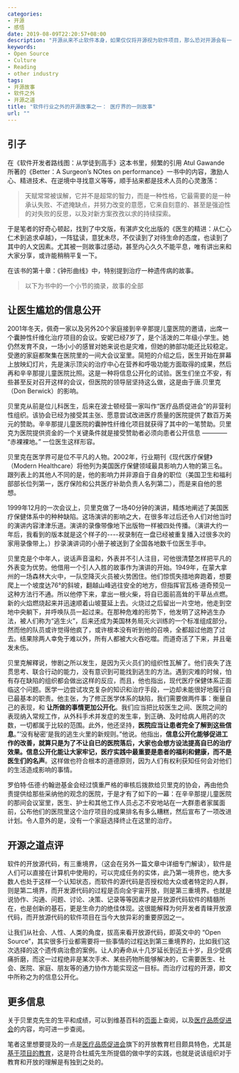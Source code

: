 ```yaml
---
categories:
- 开源
- 感悟
date: 2019-08-09T22:20:57+08:00
description: "开源从来不止软件本身，如果仅仅将开源视为软件项目，那么恐对开源会有一种始终是隔了一层的知性了解，也就是大家常见的说说罢了。开源之道深受这样的现象的困扰，于是穷途之后，突然想到是否给大家讲讲其它行业的开源故事，会反过来对开源有推动和促进的作用？不知道，试试罢。"
keywords:
- Open Source
- Culture
- Reading
- other industry
tags:
- 开源故事
- 软件之外
- 开源之道
title: "软件行业之外的开源故事之一： 医疗界的一则故事"
url: ""
---
```


## 引子

在《软件开发者路线图：从学徒到高手》这本书里，频繁的引用 Atul Gawande 所著的《Better：A Surgeon’s NOtes on performance》一书中的内容，激励人心、精进技术、在逆境中寻找意义等等，顺手拈来都是技术人员的心灵激荡：

> 天赋常常被误解，它并不是超常的智力，而是一种性格，它最需要的是一种承认失败、不遮掩缺点，并努力改变的意愿，它来自刻意的、甚至是强迫性的对失败的反思，以及对新方案孜孜以求的持续探索。

于是笔者的好奇心顿起，找到了中文版，有湛庐文化出版的《医生的精进：从仁心仁术到追求卓越》，一阵猛读，意犹未尽，不仅读到了对待生命的态度，也读到了其中的人文因素。尤其被一则故事过感动，甚至内心久久不能平息，唯有讲出来和大家分享，或许能稍稍平复一下。

在该书的第十章：《钟形曲线》中，特别提到治疗一种遗传病的故事。

> 以下为书中的一个小节的摘录，故事的全部

## 让医生尴尬的信息公开

2001年冬天，佩奇一家以及另外20个家庭接到辛辛那提儿童医院的邀请，出席一个囊肿性纤维化治疗项目的会议。安妮已经7岁了，是个活泼的二年级小学生。她仍然发育不良，一场小小的感冒对她来说也是灾难，但她的肺部功能还比较稳定。受邀的家庭都聚集在医院里的一间大会议室里。简短的介绍之后，医生开始在屏幕上放映幻灯片，先是演示顶尖的治疗中心在营养和呼吸功能方面取得的成果，然后再和辛辛那提儿童医院比照。这是一种将信息公开化的试验。医生们坐立不安，有些甚至反对召开这样的会议，但医院的领导层坚持这么做，这是由于唐.贝里克（Don Berwick）的影响。

贝里克从前是位儿科医生，后来在波士顿经营一家叫作“医疗品质促进会”的非营利性组织。该协会已经为接受其主张、愿意尝试改进医疗质量的医院提供了数百万美元的赞助。辛辛那提儿童医院的囊肿性纤维化项目就获得了其中的一笔赞助。贝里克为医院提供资金的一个关键条件就是接受赞助者必须向患者公开信息 ———— “赤裸裸地。” 一位医生这样形容。

贝里克在医学界可是位不平凡的人物。2002年，行业期刊《现代医疗保健》（Modern Healthcare）将他列为美国医疗保健领域最具影响力人物的第三名。跟列表上的其他人不同的是，他的影响力并非源自于自身的职位（美国卫生和福利部部长位列第一，医疗保险和公共医疗补助负责人名列第二），而是来自他的思想。

1999年12月的一次会议上，贝里克做了一场40分钟的演讲，精炼地阐述了美国医疗保健体系中的种种缺陷。这场演讲的影响之大，在很多年过后还令人们对他当时的演讲内容津津乐道。演讲的录像带像地下出版物一样被四处传播。（演讲大约一年后，我看到的版本就是这个样子的----衩录制在一盘已经被重复播入过很多次的家用录像带上。）抄录演讲词的小册子被送到了全国各地数千位医生手中。

贝里克是个中年人，说话声音温和，外表并不引人注目，可他很清楚怎样把平凡的外表变为优势。他借用一个引人入胜的故事作为演讲的开始。1949年，在蒙大拿州的一场森林大火中，一队空降灭火员被火势困住。他们惊慌失措地奔跑着，想要爬上一个坡度达76°的斜坡，翻越山峰逃往安全的地方，但指挥官瓦格·道奇预见一这种方法行不通。所以他停下来，拿出一根火柴，将自已面前高耸的干草丛点燃。新的火焰燃烧起来并迅速顺着山坡蔓延上去。火烧过之后留出一片空地，他走到空地中央躺下，并呼唤队员一起过来。在那种危难的形势下，他发明了这种逃生办法，被人们称为“逃生火”，后来还成为美国林务局灭火训练的一个标准组成部分。然而他的队员或许觉得他疯了，或许根本没有听到他的召唤，全都超过他跑了过去。结果除两人幸免于难以外，所有人都被大火吞吃噬。而道奇活了下来，并且毫发未伤。

贝里克解釋说，惨剧之所以发生，是因为灭火员们的组织性瓦解了。他们丧失了连贯思考、联合行动的能力，没有意识到可能找到逃生的方法。遇到灾难的时候，怕有存在缺陷的组织都会做出这样的反应，而且，他也指出，现代医疗保健体系正面临这个问题。医学一边尝试攻克复杂的知识和治疗手段，一边却未能很好地履行自已最基本的职责。他主张，为了修正医学体系的缺陷，我们需要做两件事：衡量自己的表现，和 **让所做的事情更加公开化**。我们应当把比较医生之间、医院之间的表现纳入常规工作，从外科手术并发症的发生率，到正确、及时给病人用药的次数，一切都属于比较的范围。此外，他还坚持，**医院应当让患者完全了解到这些信息**。”‘没有秘密’是我的逃生火里的新规则。”他说。他指出，**信息公开化能够促进工作的改善，就算只是为了不让自已的医院落后，大家也会想方设法提高自已的治疗效果。信息公开化能让大家牢记，医疗实践中最重要是患者的福利和健康，而不是医生们的名声**。这样做也符合根本的道德原则，因为人们有权利获知任何会对他们的生活造成影响的事情。

罗伯特·伍德·约翰逊基金会经过慎重严格的审核后拨款给贝里克的协会，再由他负责提供给那些采纳他的观念的医院，于是才有了如下的一幕：在辛辛那提儿童医院的那间会议室里，医生、护士和其他工作人员忐忑不安地站在一大群患者家属面前，公布他们的医院里这个治疗项目的成果排名有多么糟糕，然后宣布了一项改进计划。令人意外的是，没有一个家庭选择终止在这里的治疗。

## 开源之道点评

软件的开放源代码，有三重境界，（这会在另外一篇文章中详细专门解读），软件是人们可以直接在计算机中使用的，可以完成任务的实体，此乃第一境界也，绝大多数人也处于这样一个认知状态，而软件的源代码是否授权给大众或者特定的人群，则是第二境界，而开发源代码的过程是否向全宇宙开放，则是第三重境界。也就是说协作、沟通、问题、讨论、决策、记录等等因素才是开放源代码软件的精髓所在，也是创新的基石，更是生命力的绝佳体现。这很能解释为何开发者青睐开放源代码，而开放源代码的软件项目在当今大放异彩的重要原因之一。

让我们从社会、人性、人类的角度，拔高来看开放源代码，即英文中的 “Open Source”，其实很多行业都需要将一些事情的过程达到第三重境界的，比如我们这次选择的这个遗传病治愈的案例。让人的寿命从十几岁延长到近五十岁，且少受病痛折磨，而这一过程绝非是某次手术、某些药物所能够解决的，它需要医生、社会、医院、家庭、朋友等的通力协作方能实现这一目标。而治疗过程的开源，即文中所称之为的信息公开化。

## 更多信息

关于贝里克先生的生平和成绩，可以到维基百科的[页面](https://en.wikipedia.org/wiki/Donald_Berwick)上查阅，以及[医疗品质促进会](http://www.ihi.org/)的内容，均可进一步查阅。

笔者这里想要提及的一点是[医疗品质促进会](http://www.ihi.org/)旗下的开放教育栏目颇具特色，尤其是[基于项目的教育](http://www.ihi.org/education/IHIOpenSchool/ExperientialLearning/Pages/default.aspx)，这是符合杜威先生所提倡的做中学的实践，也就是说该组织对于教育和开放的理解是有独到之处的。
